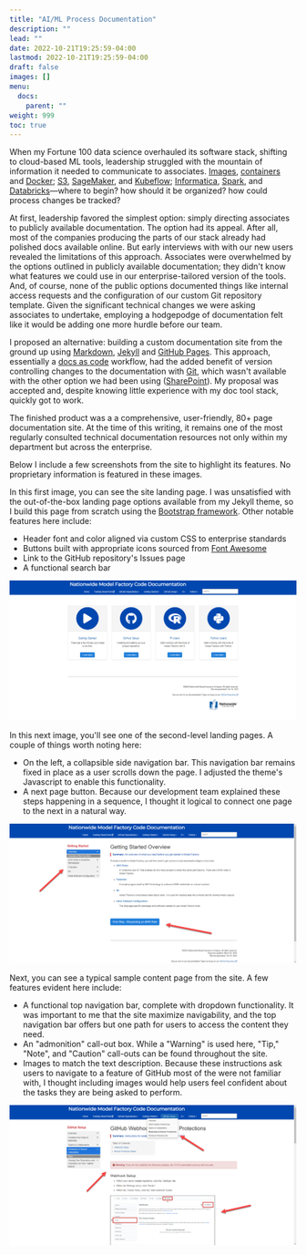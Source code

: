 ```yaml
---
title: "AI/ML Process Documentation"
description: ""
lead: ""
date: 2022-10-21T19:25:59-04:00
lastmod: 2022-10-21T19:25:59-04:00
draft: false
images: []
menu:
  docs:
    parent: ""
weight: 999
toc: true
---
```


When my Fortune 100 data science overhauled its software stack, shifting to cloud-based ML tools, leadership struggled with the mountain of information it needed to communicate to associates. [Images](https://www.techtarget.com/searchitoperations/definition/Docker-image), [containers](https://www.docker.com/resources/what-container/) and [Docker](https://en.wikipedia.org/wiki/Docker_(software)); [S3](https://aws.amazon.com/s3/), [SageMaker](https://aws.amazon.com/sagemaker/), and [Kubeflow](https://www.kubeflow.org/); [Informatica](https://www.informatica.com/products/cloud-integration.html), [Spark](https://spark.apache.org/), and [Databricks](https://www.databricks.com/)—where to begin? how should it be organized? how could process changes be tracked?

At first, leadership favored the simplest option: simply directing associates to publicly available documentation. The option had its appeal. After all, most of the companies producing the parts of our stack already had polished docs available online. But early interviews with with our new users revealed the limitations of this approach. Associates were overwhelmed by the options outlined in publicly available documentation; they didn't know what features we could use in our enterprise-tailored version of the tools. And, of course, none of the public options documented things like internal access requests and the configuration of our custom Git repository template. Given the significant technical changes we were asking associates to undertake, employing a hodgepodge of documentation felt like it would be adding one more hurdle before our team.

I proposed an alternative: building a custom documentation site from the ground up using [Markdown](https://www.markdownguide.org/), [Jekyll](https://jekyllrb.com/) and [GitHub Pages](https://pages.github.com/). This approach, essentially a [docs as code](https://www.writethedocs.org/guide/docs-as-code/) workflow, had the added benefit of version controlling changes to the documentation with [Git](https://git-scm.com/), which wasn't available with the other option we had been using ([SharePoint](https://www.microsoft.com/en-us/microsoft-365/sharepoint/collaboration)). My proposal was accepted and, despite knowing little experience with my doc tool stack, quickly got to work.

The finished product was a a comprehensive, user-friendly, 80+ page documentation site. At the time of this writing, it remains one of the most regularly consulted technical documentation resources not only within my department but across the enterprise.

Below I include a few screenshots from the site to highlight its features. No proprietary information is featured in these images.

In this first image, you can see the site landing page. I was unsatisfied with the out-of-the-box landing page options available from my Jekyll theme, so I build this page from scratch using the [Bootstrap framework](https://getbootstrap.com/). Other notable features here include:

- Header font and color aligned via custom CSS to enterprise standards 
- Buttons built with appropriate icons sourced from [Font Awesome](https://fontawesome.com/icons)
- Link to the GitHub repository's Issues page
- A functional search bar

![Code Documentation site landing page](MFCD-landing-page.png)

In this next image, you'll see one of the second-level landing pages. A couple of things worth noting here:

- On the left, a collapsible side navigation bar. This navigation bar remains fixed in place as a user scrolls down the page. I adjusted the theme's Javascript to enable this functionality.
- A next page button. Because our development team explained these steps happening in a sequence, I thought it logical to connect one page to the next in a natural way.

![Getting Started Landing Page](MFCD-getting-started-overview.png)

Next, you can see a typical sample content page from the site. A few features evident here include:

- A functional top navigation bar, complete with dropdown functionality. It was important to me that the site maximize navigability, and the top navigation bar offers but one path for users to access the content they need.
- An "admonition" call-out box. While a "Warning" is used here, "Tip," "Note", and "Caution" call-outs can be found throughout the site.
- Images to match the text description. Because these instructions ask users to navigate to a feature of GitHub most of the were not familiar with, I thought including images would help users feel confident about the tasks they are being asked to perform.

![GitHub Webhooks Landing Page](MFCD-github-webhooks.png)

